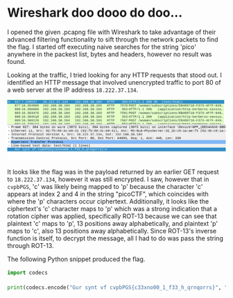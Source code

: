 # Wireshark doo dooo do doo...

I opened the given .pcapng file with Wireshark to take advantage of their
advanced filtering functionality to sift through the network packets to find
the flag. I started off executing naive searches for the string 'pico' anywhere
in the packest list, bytes and headers, however no result was found. 

Looking at the traffic, I tried looking for any HTTP requests that stood out.
I identified an HTTP message that involved unencrypted traffic to port 80 of
a web server at the IP address `18.222.37.134`.

![unencrypted traffic](https://raw.githubusercontent.com/Tymotex/CTFs/master/pico/Wireshark-doo-dooo-do-doo/unencrypted-traffic.png)

It looks like the flag was in the payload returned by an earlier GET request to 
`18.222.37.134`, however it was still encrypted. I saw, however that in 
`cvpbPGS`, 'c' was likely being mapped to 'p' because the character 'c' appears
at index 2 and 4 in the string "picoCTF", which coincides with where the 'p'
characters occur ciphertext. Additionally, it looks like the ciphertext's 
'c' character maps to 'p' which was a strong indication that a rotation cipher
was applied, specifically ROT-13 because we can see that plaintext 'c' maps to
'p', 13 positions away alphabetically, and plaintext 'p' maps to 'c', also 13
positions away alphabetically. Since ROT-13's inverse function is itself, to
decrypt the message, all I had to do was pass the string through ROT-13.

The following Python snippet produced the flag.

```python
import codecs

print(codecs.encode("Gur synt vf cvpbPGS{c33xno00_1_f33_h_qrnqorrs}", "rot-13"))
```

